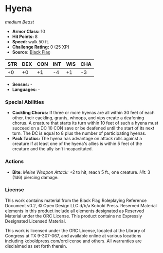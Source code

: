 # Hyena

*medium* *Beast*

- **Armor Class:** 10
- **Hit Points:** 8 
- **Speed:** walk 50 ft.
- **Challenge Rating:** 0 (25 XP)
- **Source:** [Black Flag](https://koboldpress.com/kpstore/product/tovrpg-pg-mv/)

| STR | DEX | CON | INT | WIS | CHA |
| --- | --- | --- | --- | --- | --- |
| +0 | +0 | +1 | -4 | +1 | -3 |

- **Senses:** -
- **Languages:** -

### Special Abilities

- **Cackling Chorus:** If three or more hyenas are all within 30 feet of each other, their cackling, grunts, whoops, and yips create a deafening chorus. A creature that starts its turn within 10 feet of such a hyena must succeed on a DC 10 CON save or be deafened until the start of its next turn. The DC is equal to 8 plus the number of participating hyenas.
- **Pack Tactics:** The hyena has advantage on attack rolls against a creature if at least one of the hyena's allies is within 5 feet of the creature and the ally isn't incapacitated.

### Actions

- **Bite:** _Melee Weapon Attack:_ +2 to hit, reach 5 ft., one creature. _Hit:_ 3 (1d6) piercing damage.


### License

This work contains material from the Black Flag Roleplaying Reference Document v0.2, © Open Design LLC d/b/a Kobold Press. Reserved Material elements in this product include all elements designated as Reserved Material under the ORC License. This product contains no Expressly Designated Licensed Material.

This work is licensed under the ORC License, located at the Library of Congress at TX 9-307-067, and available online at various locations including koboldpress.com/orclicense and others. All warranties are disclaimed as set forth therein.
